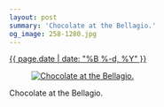 ```yaml
---
layout: post
summary: 'Chocolate at the Bellagio.'
og_image: 258-1280.jpg
---
```


<p>
 <time>
  <a href="/258">
   {{ page.date | date: "%B %-d, %Y" }}
  </a>
 </time>
 <a href="/258">
  <figure data-taken="12/27/2013">
   <img alt="Chocolate at the Bellagio." sizes="(min-width: 700px) 50vw, calc(100vw - 2rem)" src="{{ site.assets_url }}/258-640.jpg" srcset="{{ site.assets_url }}/258-1280.jpg 1280w, {{ site.assets_url }}/258-960.jpg 960w, {{ site.assets_url }}/258-640.jpg 640w, {{ site.assets_url }}/258-320.jpg 320w"/>
  </figure>
 </a>
 <span>
  Chocolate at the Bellagio.
 </span>
</p>

